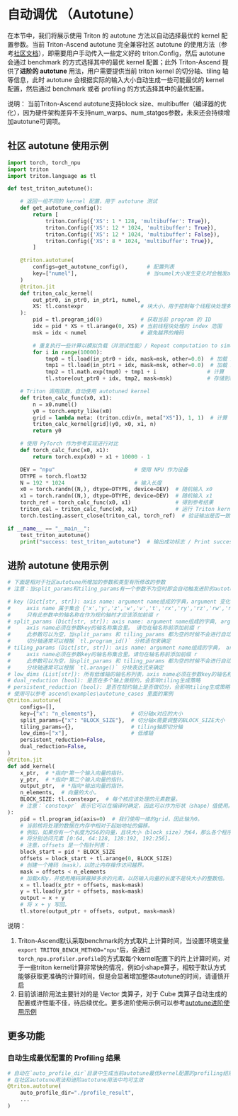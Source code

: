 # 自动调优 （Autotune）

在本节中，我们将展示使用 Triton 的 autotune 方法以自动选择最优的 kernel 配置参数。当前 Triton-Ascend autotune 完全兼容社区 autotune 的使用方法（参考[社区文档](https://triton-lang.org/main/python-api/generated/triton.autotune.html)），即需要用户手动传入一些定义好的 triton.Config，然后 autotune 会通过 benchmark 的方式选择其中的最优 kernel 配置；此外 Triton-Ascend 提供了**进阶的 autotune** 用法，用户需要提供当前 triton kernel 的切分轴、tiling 轴等信息，此时 autotune 会根据实际的输入大小自动生成一些可能最优的 kernel 配置，然后通过 benchmark 或者 profiling 的方式选择其中的最优配置。

说明：
当前Triton-Ascend autotune支持block size、multibuffer（编译器的优化），因为硬件架构差异不支持num_warps、num_statges参数，未来还会持续增加autotune可调项。

## 社区 autotune 使用示例
```Python
import torch, torch_npu
import triton
import triton.language as tl

def test_triton_autotune():

    # 返回一组不同的 kernel 配置，用于 autotune 测试
    def get_autotune_config():
        return [
            triton.Config({'XS': 1 * 128, 'multibuffer': True}),
            triton.Config({'XS': 12 * 1024, 'multibuffer': True}),
            triton.Config({'XS': 12 * 1024, 'multibuffer': False}),
            triton.Config({'XS': 8 * 1024, 'multibuffer': True}),
        ]

    @triton.autotune(
        configs=get_autotune_config(),      # 配置列表
        key=["numel"],                      # 当numel大小发生变化时会触发autotune
    )
    @triton.jit
    def triton_calc_kernel(
        out_ptr0, in_ptr0, in_ptr1, numel,
        XS: tl.constexpr                  # 块大小，用于控制每个线程块处理多少数据
    ):
        pid = tl.program_id(0)            # 获取当前 program 的 ID
        idx = pid * XS + tl.arange(0, XS) # 当前线程块处理的 index 范围
        msk = idx < numel                 # 避免越界的掩码

        # 重复执行一些计算以模拟负载（并测试性能）/ Repeat computation to simulate load (for perf test)
        for i in range(10000):
            tmp0 = tl.load(in_ptr0 + idx, mask=msk, other=0.0)  # 加载 x0
            tmp1 = tl.load(in_ptr1 + idx, mask=msk, other=0.0)  # 加载 x1
            tmp2 = tl.math.exp(tmp0) + tmp1 + i                # 计算
            tl.store(out_ptr0 + idx, tmp2, mask=msk)           # 存储到输出

    # Triton 调用函数，自动使用 autotuned kernel
    def triton_calc_func(x0, x1):
        n = x0.numel()
        y0 = torch.empty_like(x0)
        grid = lambda meta: (triton.cdiv(n, meta["XS"]), 1, 1)  # 计算 grid 大小 
        triton_calc_kernel[grid](y0, x0, x1, n)
        return y0

    # 使用 PyTorch 作为参考实现进行对比
    def torch_calc_func(x0, x1):
        return torch.exp(x0) + x1 + 10000 - 1

    DEV = "npu"                         # 使用 NPU 作为设备
    DTYPE = torch.float32
    N = 192 * 1024                      # 输入长度
    x0 = torch.randn((N,), dtype=DTYPE, device=DEV)  # 随机输入 x0
    x1 = torch.randn((N,), dtype=DTYPE, device=DEV)  # 随机输入 x1
    torch_ref = torch_calc_func(x0, x1)              # 得到参考结果
    triton_cal = triton_calc_func(x0, x1)            # 运行 Triton kernel
    torch.testing.assert_close(triton_cal, torch_ref)  # 验证输出是否一致

if __name__ == "__main__":
    test_triton_autotune()
    print("success: test_triton_autotune")  # 输出成功标志 / Print success message
```

## 进阶 autotune 使用示例
```Python
# 下面是相对于社区autotune所增加的参数和类型有所修改的参数
# 注意：当split_params和tiling_params有一个参数不为空时即会自动触发进阶的autotune调优方法

# key (Dict[str, str]): axis name: argument name组成的字典，argument 变化会触发候选配置的重新生成与评估
#     axis name 属于集合 {'x','y','z','w','v','t','rx','ry','rz','rw','rv','rt}，前缀 'r' 表示规约轴
#     只有此参数中的轴名称在作为规约轴时才应该添加前缀 r
# split_params (Dict[str, str]): axis name: argument name组成的字典, argument 是切分轴的可调参数, 例如 'XBLOCK'
#     axis name必须在参数key的轴名称集合里。 请勿在轴名称前添加前缀 r
#     此参数可以为空，当split_params 和 tiling_params 都为空的时候不会进行自动寻优
#     切分轴通常可以根据 `tl.program_id()` 分核语句来确定
# tiling_params (Dict[str, str]): axis name: argument name组成的字典， argument 是分块轴的可调参数, 例如 'XBLOCK_SUB'
#     axis name必须在参数key的轴名称集合里。请勿在轴名称前添加前缀 r
#     此参数可以为空，当split_params 和 tiling_params 都为空的时候不会进行自动寻优
#     分块轴通常可以根据 `tl.arange()` 分块表达式来确定
# low_dims (List[str]): 所有低维轴的轴名称列表，axis name必须在参数key的轴名称集合里， 请勿在轴名称前添加前缀 r
# dual_reduction (bool): 是否在多个轴上做规约，会影响tiling生成策略
# persistent_reduction (bool): 是否在规约轴上是否做切分，会影响tiling生成策略
# 使用可以参考 ascend\examples\autotune_cases 里面的案例
@triton.autotune(
    configs=[],
    key={"x": "n_elements"},           # 切分轴x对应的大小
    split_params={"x": "BLOCK_SIZE"},  # 切分轴x需要调整的BLOCK_SIZE大小
    tiling_params={},                  # tiling轴即切分轴
    low_dims=["x"],                    # 低维轴
    persistent_reduction=False,
    dual_reduction=False,
)
@triton.jit
def add_kernel(
    x_ptr,  # *指向*第一个输入向量的指针。
    y_ptr,  # *指向*第二个输入向量的指针。
    output_ptr,  # *指向*输出向量的指针。
    n_elements,  # 向量的大小。
    BLOCK_SIZE: tl.constexpr,  # 每个核应该处理的元素数量。
    # 注意：`constexpr` 表示它可以在编译时确定，因此可以作为形状（shape）值使用。
):
    pid = tl.program_id(axis=0)  # 我们使用一维的grid，因此轴为0。
    # 当前核将处理的数据在内存中相对于起始地址的偏移。
    # 例如，如果你有一个长度为256的向量，且块大小（block_size）为64，那么各个程序
    # 将分别访问元素 [0:64, 64:128, 128:192, 192:256]。
    # 注意，offsets 是一个指针列表：
    block_start = pid * BLOCK_SIZE
    offsets = block_start + tl.arange(0, BLOCK_SIZE)
    # 创建一个掩码（mask），以防止内存操作访问越界。
    mask = offsets < n_elements
    # 加载x和y，并使用掩码屏蔽掉多余的元素，以防输入向量的长度不是块大小的整数倍。
    x = tl.load(x_ptr + offsets, mask=mask)
    y = tl.load(y_ptr + offsets, mask=mask)
    output = x + y
    # 将 x + y 写回。
    tl.store(output_ptr + offsets, output, mask=mask)
```

说明：
1. Triton-Ascend默认采取benchmark的方式取片上计算时间，当设置环境变量`export TRITON_BENCH_METHOD="npu"`后，会通过`torch_npu.profiler.profile`的方式取每个kernel配置下的片上计算时间，对于一些triton kernel计算非常快的情况，例如小shape算子，相较于默认方式能够获取更准确的计算时间，但是会显著增加整体autotune的时间，请谨慎开启
2. 目前该进阶用法主要针对的是 Vector 类算子，对于 Cube 类算子自动生成的配置或许性能不佳，待后续优化。更多进阶使用示例可以参考[autotune进阶使用示例](https://gitcode.com/Ascend/triton-ascend/tree/master/ascend/examples/autotune_cases)

## 更多功能
### 自动生成最优配置的 Profiling 结果
```Python
# 自动在`auto_profile_dir`目录中生成当前autotune最优kernel配置的profiling结果，即利用`torch_npu.profiler.profile`采集的性能数据
# 在社区autotune用法和进阶autotune用法中均可生效
@triton.autotune(
    auto_profile_dir="./profile_result",
    ...
)
```
